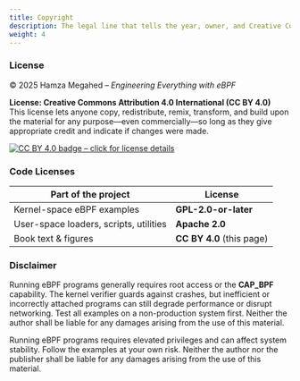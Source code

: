 ```yaml
---
title: Copyright
description: The legal line that tells the year, owner, and Creative Commons license.
weight: 4
---
```


### License

© 2025 Hamza Megahed – _Engineering Everything with eBPF_

**License: Creative Commons Attribution 4.0 International (CC BY 4.0)**  
This license lets anyone copy, redistribute, remix, transform, and build upon the material for any purpose—even commercially—so long as they give appropriate credit and indicate if changes were made.

[![CC BY 4.0 badge – click for license details](https://i.creativecommons.org/l/by/4.0/88x31.png)](https://creativecommons.org/licenses/by/4.0/)

### Code Licenses

| Part of the project                    | License                   |
| -------------------------------------- | ------------------------- |
| Kernel-space eBPF examples             | **GPL-2.0-or-later**      |
| User-space loaders, scripts, utilities | **Apache 2.0**            |
| Book text & figures                    | **CC BY 4.0** (this page) |

### Disclaimer

Running eBPF programs generally requires root access or the **CAP_BPF** capability. The kernel verifier guards against crashes, but inefficient or incorrectly attached programs can still degrade performance or disrupt networking. Test all examples on a non-production system first. Neither the author shall be liable for any damages arising from the use of this material.

Running eBPF programs requires elevated privileges and can affect system stability. Follow the examples at your own risk. Neither the author nor the publisher shall be liable for any damages arising from the use of this material.
